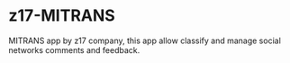 # z17-MITRANS
MITRANS app by z17 company, this app allow classify and manage social networks comments and feedback.
